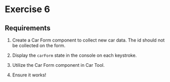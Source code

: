# Exercise 6

## Requirements

1. Create a Car Form component to collect new car data. The id should not be collected on the form.

2. Display the `carForm` state in the console on each keystroke.

3. Utilize the Car Form component in Car Tool.

4. Ensure it works!